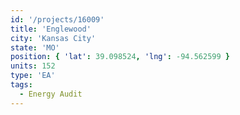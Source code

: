 ```yaml
---
id: '/projects/16009'
title: 'Englewood'
city: 'Kansas City'
state: 'MO'
position: { 'lat': 39.098524, 'lng': -94.562599 }
units: 152
type: 'EA'
tags:
  - Energy Audit
---
```

